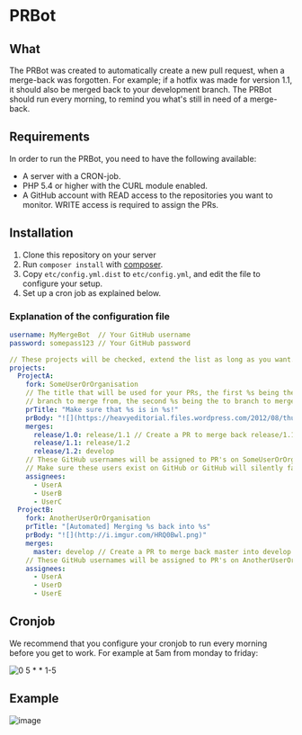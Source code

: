 # PRBot

## What

The PRBot was created to automatically create a new pull request, when a merge-back was forgotten.
For example; if a hotfix was made for version 1.1, it should also be merged back to your development branch.
The PRBot should run every morning, to remind you what's still in need of a merge-back.

## Requirements

In order to run the PRBot, you need to have the following available:

* A server with a CRON-job.
* PHP 5.4 or higher with the CURL module enabled.
* A GitHub account with READ access to the repositories you want to monitor. WRITE access is required to assign the PRs.

## Installation

1. Clone this repository on your server
1. Run `composer install` with [composer](https://getcomposer.org/).
1. Copy `etc/config.yml.dist` to `etc/config.yml`, and edit the file to configure your setup.
1. Set up a cron job as explained below.

### Explanation of the configuration file

```yaml
username: MyMergeBot  // Your GitHub username
password: somepass123 // Your GitHub password

// These projects will be checked, extend the list as long as you want.
projects:
  ProjectA:
    fork: SomeUserOrOrganisation
    // The title that will be used for your PRs, the first %s being the
    // branch to merge from, the second %s being the to branch to merge to.
    prTitle: "Make sure that %s is in %s!"
    prBody: "![](https://heavyeditorial.files.wordpress.com/2012/08/thumbsup.gif)"
    merges:
      release/1.0: release/1.1 // Create a PR to merge back release/1.1 into release/1.2
      release/1.1: release/1.2
      release/1.2: develop
    // These GitHub usernames will be assigned to PR's on SomeUserOrOrganisation/ProjectA.
    // Make sure these users exist on GitHub or GitHub will silently fail assigning these any user at all.
    assignees:
      - UserA
      - UserB
      - UserC
  ProjectB:
    fork: AnotherUserOrOrganisation
    prTitle: "[Automated] Merging %s back into %s"
    prBody: "![](http://i.imgur.com/HRQ0Bwl.png)"
    merges:
      master: develop // Create a PR to merge back master into develop
    // These GitHub usernames will be assigned to PR's on AnotherUserOrOrganisation/ProjectB.
    assignees:
      - UserA
      - UserD
      - UserE
```

## Cronjob

We recommend that you configure your cronjob to run every morning before you get to work. For example at 5am from monday to friday:

![0 5 * * 1-5](https://cloud.githubusercontent.com/assets/6495166/13875109/2efe13a8-ecfc-11e5-87ce-5c3214903073.png)

## Example

![image](https://cloud.githubusercontent.com/assets/6495166/13874703/d7a38018-ecf9-11e5-9b8b-966a92e73434.png)
